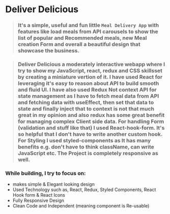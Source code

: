 # **Deliver Delicious**

> ### It's a simple, useful and fun little `Meal Delivery App` with features like load meals from API carousels to show the list of popular and Recommended meals, new Meal creation Form and overall a beautiful design that showcase the business.

> ### Deliver Delicious a moderately interactive webapp where I try to show my JavaScript, react, redux and CSS skillsset by creating a miniature vertion of it. I have used React for leveraging it's easy to reason about API to build smooth and fluid UI. I have also used Redux Not context API for state management as I have to fetch meal data from API and fetching data with useEffect, then set that data to state and finally inject that to context is not that much great in my opinion and also redux has some great benefit for managing complex Client side data. For handling Form (validation and stuff like that) I used React-hook-form. It's so helpful that I don't have to write another custom hook. For Styling I used styled-components as It has many benefits e.g. don't have to think className, can write JavaScript etc. The Project is completely responsive as well.

### While building, I try to focus on:

- makes simple & Elegant looking design
- Used Technology such as, React, Redux, Styled Components, React Hook form & React Icons
- Fully Responsive Design
- Clean Code and Independent (meaning component is Re-usable)
